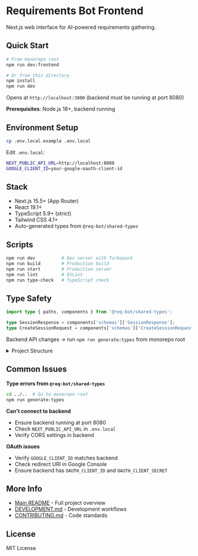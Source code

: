 # Requirements Bot Frontend

Next.js web interface for AI-powered requirements gathering.

## Quick Start

```bash
# From monorepo root
npm run dev:frontend

# Or from this directory
npm install
npm run dev
```

Opens at `http://localhost:3000` (backend must be running at port 8080)

**Prerequisites**: Node.js 18+, backend running

## Environment Setup

```bash
cp .env.local.example .env.local
```

Edit `.env.local`:
```bash
NEXT_PUBLIC_API_URL=http://localhost:8080
GOOGLE_CLIENT_ID=your-google-oauth-client-id
```

## Stack

- Next.js 15.5+ (App Router)
- React 19.1+
- TypeScript 5.9+ (strict)
- Tailwind CSS 4.1+
- Auto-generated types from `@req-bot/shared-types`

## Scripts

```bash
npm run dev          # Dev server with Turbopack
npm run build        # Production build
npm run start        # Production server
npm run lint         # ESLint
npm run type-check   # TypeScript check
```

## Type Safety

```typescript
import type { paths, components } from '@req-bot/shared-types';

type SessionResponse = components['schemas']['SessionResponse'];
type CreateSessionRequest = components['schemas']['CreateSessionRequest'];
```

Backend API changes → run `npm run generate:types` from monorepo root

<details>
<summary>Project Structure</summary>

```
apps/frontend/src/
├── app/                    # Next.js pages
│   ├── auth/              # OAuth handling
│   ├── interview/         # Interview flow
│   └── login/             # Login page
├── components/
│   ├── auth/              # Auth components
│   ├── interview/         # Interview UI
│   ├── layout/            # Nav, Footer
│   └── ui/                # Reusable components
├── lib/                   # API clients, utils
├── hooks/                 # Custom React hooks
└── types/                 # TypeScript types
```

</details>

## Common Issues

**Type errors from `@req-bot/shared-types`**
```bash
cd ../..  # Go to monorepo root
npm run generate:types
```

**Can't connect to backend**
- Ensure backend running at port 8080
- Check `NEXT_PUBLIC_API_URL` in `.env.local`
- Verify CORS settings in backend

**OAuth issues**
- Verify `GOOGLE_CLIENT_ID` matches backend
- Check redirect URI in Google Console
- Ensure backend has `OAUTH_CLIENT_ID` and `OAUTH_CLIENT_SECRET`

## More Info

- [Main README](../../README.md) - Full project overview
- [DEVELOPMENT.md](../../DEVELOPMENT.md) - Development workflows
- [CONTRIBUTING.md](../../CONTRIBUTING.md) - Code standards

## License

MIT License
